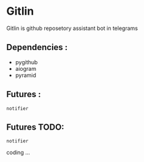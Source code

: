 # Gitlin

Gitlin is github reposetory assistant bot in telegrams


## Dependencies :
-   pygithub 
-   aiogram 
-   pyramid 

## Futures :
    notifier

## Futures TODO:
    notifier

coding ...
